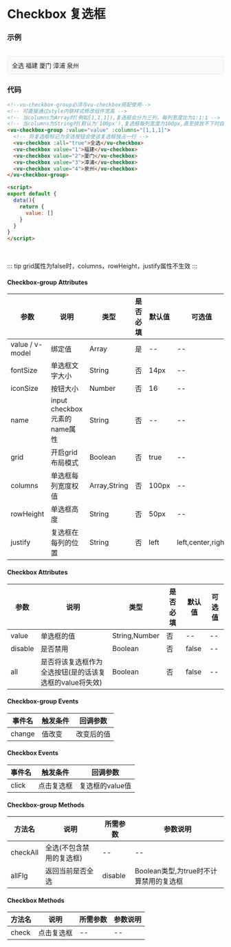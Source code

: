 # Checkbox 复选框

### 示例

<br>
<div style="border:1px solid #e4e7ed;border-radius:5px;padding:10px;background-color:#FAFAFA;">
  <vu-checkbox-group :value="value" :columns="[1,1,1]">
    <vu-checkbox :all="true">全选</vu-checkbox>
    <vu-checkbox value="1">福建</vu-checkbox>
    <vu-checkbox value="2">厦门</vu-checkbox>
    <vu-checkbox value="3">漳浦</vu-checkbox>
    <vu-checkbox value="4">泉州</vu-checkbox>
  </vu-checkbox-group>
</div>

<script>
export default {
  data(){
    return {
      value: []
    }
  }
}
</script>

### 代码
```html
<!--vu-checkbox-group必须与vu-checkbox搭配使用-->
<!-- 可直接通过style内联样式修改组件宽高 -->
<!-- 当columns为Array时(例如[1,1,1]),复选框会分为三列，每列宽度比为1:1:1 -->
<!-- 当columns为String时(默认为'100px'),复选框每列宽度为100px,直至排放不下时自动换行 -->
<vu-checkbox-group :value="value" :columns="[1,1,1]">
  <!-- 将复选框标记为全选按钮会使该复选框独占一行 -->
  <vu-checkbox :all="true">全选</vu-checkbox>
  <vu-checkbox value="1">福建</vu-checkbox>
  <vu-checkbox value="2">厦门</vu-checkbox>
  <vu-checkbox value="3">漳浦</vu-checkbox>
  <vu-checkbox value="4">泉州</vu-checkbox>
</vu-checkbox-group>

<script>
export default {
  data(){
    return {
      value: []
    }
  }
}
</script>
```
<br>

::: tip
    grid属性为false时，columns，rowHeight，justify属性不生效
:::

#### Checkbox-group Attributes
| 参数 | 说明 | 类型 | 是否必填 | 默认值 | 可选值 |
| ---  | --- | ---  | ---      | ---   | ---   |
| value / v-model | 绑定值 | Array | 是 | -- | -- |
| fontSize | 单选框文字大小 | String | 否 | 14px | -- |
| iconSize | 按钮大小 | Number | 否 | 16 | -- |
| name | input checkbox元素的name属性 | String | 否 | -- | -- |
| grid | 开启grid布局模式 | Boolean | 否 | true | -- |
| columns | 单选框每列宽度权值 | Array,String | 否 | 100px | -- |
| rowHeight | 单选框高度 | String | 否 | 50px | -- |
| justify | 复选框在每列的位置 | String | 否 | left | left,center,right |


#### Checkbox Attributes
| 参数 | 说明 | 类型 | 是否必填 | 默认值 | 可选值 |
| ---  | --- | ---  | ---      | ---   | ---   |
| value | 单选框的值 | String,Number | 否 | -- | -- |
| disable | 是否禁用 | Boolean | 否 | false | -- |
| all | 是否将该复选框作为全选按钮(是的话该复选框的value将失效) | Boolean | 否 | false | -- |


#### Checkbox-group Events
| 事件名 | 触发条件 | 回调参数 |
|  ---  | ---  | ---  | 
| change | 值改变 | 改变后的值 |


#### Checkbox Events
| 事件名 | 触发条件 | 回调参数 |
|  ---  | ---  | ---  | 
| click | 点击复选框 | 复选框的value值 |


#### Checkbox-group Methods
| 方法名 | 说明 | 所需参数 | 参数说明 |
|  ---  | ---  | ---  | --- |
| checkAll | 全选(不包含禁用的复选框) | --  | -- |
| allFlg | 返回当前是否全选 | disable | Boolean类型,为true时不计算禁用的复选框 |


#### Checkbox Methods
| 方法名 | 说明 | 所需参数 | 参数说明 |
|  ---  | ---  | ---  | --- |
| check | 点击复选框 | --  | -- |
